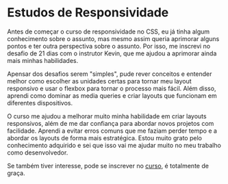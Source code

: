 <h1>Estudos de Responsividade</h1>

<p>Antes de começar o curso de responsividade no CSS, eu já tinha algum conhecimento sobre o assunto, mas mesmo assim queria aprimorar alguns pontos e ter outra perspectiva sobre o assunto. Por isso, me inscrevi no desafio de 21 dias com o instrutor Kevin, que me ajudou a aprimorar ainda mais minhas habilidades. </p>

<p>Apensar dos desafios serem "simples", pude rever conceitos e entender melhor como escolher as unidades certas para tornar meu layout responsivo e usar o flexbox para tornar o processo mais fácil. Além disso, aprendi como dominar as media queries e criar layouts que funcionam em diferentes dispositivos.</p>

<p>O curso me ajudou a melhorar muito minha habilidade em criar layouts responsivos, além de me dar confiança para abordar novos projetos com facilidade. Aprendi a evitar erros comuns que me faziam perder tempo e a abordar os layouts de forma mais estratégica. Estou muito grato pelo conhecimento adquirido e sei que isso vai me ajudar muito no meu trabalho como desenvolvedor.</p>

<p>Se também tiver interesse, pode se inscrever no <a href="https://courses.kevinpowell.co/conquering-responsive-layouts" >curso<a>, é totalmente de graça.</p>
